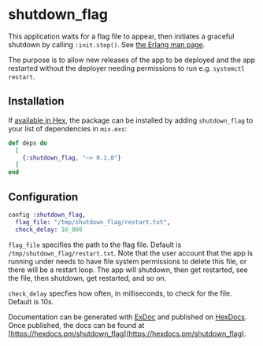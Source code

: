# shutdown_flag

This application waits for a flag file to appear, then initiates a graceful shutdown
by calling `:init.stop()`. See [the Erlang man page](http://erlang.org/doc/man/init.html#stop-0).

The purpose is to allow new releases of the app to be deployed and the app
restarted without the deployer needing permissions to run e.g. `systemctl
restart`.

## Installation

If [available in Hex](https://hex.pm/docs/publish), the package can be installed
by adding `shutdown_flag` to your list of dependencies in `mix.exs`:

```elixir
def deps do
  [
    {:shutdown_flag, "~> 0.1.0"}
  ]
end
```

## Configuration

```elixir
config :shutdown_flag,
  flag_file: "/tmp/shutdown_flag/restart.txt",
  check_delay: 10_000
```

`flag_file` specifies the path to the flag file. Default is `/tmp/shutdown_flag/restart.txt`.
Note that the user account that the app is running under needs to have file system permissions
to delete this file, or there will be a restart loop. The app will shutdown, then get restarted,
see the file, then shutdown, get restarted, and so on. 

`check_delay` specfies how often, in milliseconds, to check for the file. Default is 10s.

Documentation can be generated with [ExDoc](https://github.com/elixir-lang/ex_doc)
and published on [HexDocs](https://hexdocs.pm). Once published, the docs can
be found at [https://hexdocs.pm/shutdown_flag](https://hexdocs.pm/shutdown_flag).
